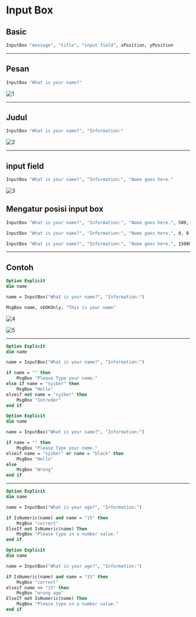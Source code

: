 # Input Box

## Basic

```vb
InputBox "message", "title", "input field", xPosition, yPosition
```

---

## Pesan

```vb
InputBox "What is your name?"
```

![1](../asset/img/6/1.webp)

---

## Judul

```vb
InputBox "What is your name?", "Information:"
```

![2](../asset/img/6/2.webp)

---

## input field

```vb
InputBox "What is your name?", "Information:", "Name goes here."
```

![3](../asset/img/6/3.webp)

## Mengatur posisi input box

```vb
InputBox "What is your name?", "Information:", "Name goes here.", 500, 500
```

```vb
InputBox "What is your name?", "Information:", "Name goes here.", 0, 0
```

```vb
InputBox "What is your name?", "Information:", "Name goes here.", 15000, 0
```

---

## Contoh

```vb
Option Explicit
dim name

name = InputBox("What is your name?", "Information:")

MsgBox name, vbOKOnly, "This is your name"
```

![4](../asset/img/6/4.webp)

![5](../asset/img/6/5.webp)

---

```vb
Option Explicit
dim name

name = InputBox("What is your name?", "Information:")

if name = "" then
    MsgBox "Please Type your name."
else if name = "syiber" then
    MsgBox "Hello"
elseif not name = "syiber" then
    MsgBox "Intruder"
end if
```

```vb
Option Explicit
dim name

name = InputBox("What is your name?", "Information:")

if name = "" then
    MsgBox "Please Type your name."
elseif name = "syiber" or name = "black" then
    MsgBox "Hello"
else
    MsgBox "Wrong"
end if
```

---

```vb
Option Explicit
dim name

name = InputBox("What is your age?", "Information:")

if IsNumeric(name) and name = "15" then
    MsgBox "correct"
ElseIf not IsNumeric(name) Then
    MsgBox "Please type in a number value."
end if
```

```vb
Option Explicit
dim name

name = InputBox("What is your age?", "Information:")

if IsNumeric(name) and name = "15" then
    MsgBox "correct"
elseif name <> "15" then
    MsgBox "wrong age"
ElseIf not IsNumeric(name) Then
    MsgBox "Please type in a number value."
end if
```
